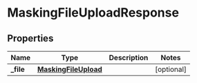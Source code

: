 

# MaskingFileUploadResponse


## Properties

| Name | Type | Description | Notes |
|------------ | ------------- | ------------- | -------------|
|**_file** | [**MaskingFileUpload**](MaskingFileUpload.md) |  |  [optional] |




